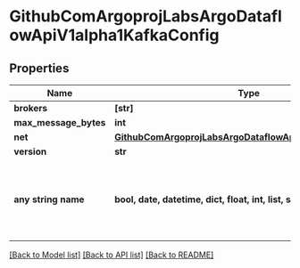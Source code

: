 # GithubComArgoprojLabsArgoDataflowApiV1alpha1KafkaConfig


## Properties
Name | Type | Description | Notes
------------ | ------------- | ------------- | -------------
**brokers** | **[str]** |  | [optional] 
**max_message_bytes** | **int** |  | [optional] 
**net** | [**GithubComArgoprojLabsArgoDataflowApiV1alpha1KafkaNET**](GithubComArgoprojLabsArgoDataflowApiV1alpha1KafkaNET.md) |  | [optional] 
**version** | **str** |  | [optional] 
**any string name** | **bool, date, datetime, dict, float, int, list, str, none_type** | any string name can be used but the value must be the correct type | [optional]

[[Back to Model list]](../README.md#documentation-for-models) [[Back to API list]](../README.md#documentation-for-api-endpoints) [[Back to README]](../README.md)


